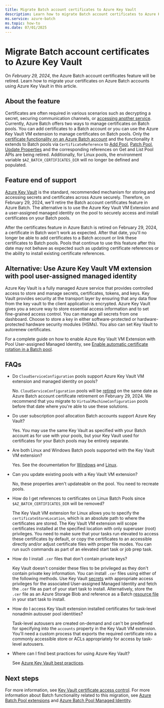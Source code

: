 ```yaml
---
title: Migrate Batch account certificates to Azure Key Vault
description: Learn how to migrate Batch account certificates to Azure Key Vault and plan for feature end of support.
ms.service: azure-batch
ms.topic: how-to
ms.date: 07/01/2025
---
```


# Migrate Batch account certificates to Azure Key Vault

On *February 29, 2024*, the Azure Batch account certificates feature will be retired. Learn how to migrate your certificates on Azure Batch accounts using Azure Key Vault in this article.

## About the feature

Certificates are often required in various scenarios such as decrypting a secret, securing communication channels, or [accessing another service](credential-access-key-vault.md). Currently, Azure Batch offers two ways to manage certificates on Batch pools. You can add certificates to a Batch account or you can use the Azure Key Vault VM extension to manage certificates on Batch pools. Only the [certificate functionality on an Azure Batch account](/rest/api/batchservice/certificate) and the functionality it extends to Batch pools via `CertificateReference` to [Add Pool](/rest/api/batchservice/pool/add#certificatereference), [Patch Pool](/rest/api/batchservice/pool/patch#certificatereference), [Update Properties](/rest/api/batchservice/pool/update-properties#certificatereference) and the corresponding references on Get and List Pool APIs are being retired. Additionally, for Linux pools, the environment variable `$AZ_BATCH_CERTIFICATES_DIR` will no longer be defined and populated.

## Feature end of support

[Azure Key Vault](/azure/key-vault/general/overview) is the standard, recommended mechanism for storing and accessing secrets and certificates across Azure securely. Therefore, on February 29, 2024, we'll retire the Batch account certificates feature in Azure Batch. The alternative is to use the Azure Key Vault VM Extension and a user-assigned managed identity on the pool to securely access and install certificates on your Batch pools.

After the certificates feature in Azure Batch is retired on February 29, 2024, a certificate in Batch won't work as expected. After that date, you'll no longer be able to add certificates to a Batch account or link these certificates to Batch pools. Pools that continue to use this feature after this date may not behave as expected such as updating certificate references or the ability to install existing certificate references.

## Alternative: Use Azure Key Vault VM extension with pool user-assigned managed identity

Azure Key Vault is a fully managed Azure service that provides controlled access to store and manage secrets, certificates, tokens, and keys. Key Vault provides security at the transport layer by ensuring that any data flow from the key vault to the client application is encrypted. Azure Key Vault gives you a secure way to store essential access information and to set fine-grained access control. You can manage all secrets from one dashboard. Choose to store a key in either software-protected or hardware-protected hardware security modules (HSMs). You also can set Key Vault to autorenew certificates.

For a complete guide on how to enable Azure Key Vault VM Extension with Pool User-assigned Managed Identity, see [Enable automatic certificate rotation in a Batch pool](automatic-certificate-rotation.md).

## FAQs

- Do `CloudServiceConfiguration` pools support Azure Key Vault VM extension and managed identity on pools?

  No. `CloudServiceConfiguration` pools will be [retired](https://azure.microsoft.com/updates/azure-batch-cloudserviceconfiguration-pools-will-be-retired-on-29-february-2024/) on the same date as Azure Batch account certificate retirement on February 29, 2024. We recommend that you migrate to `VirtualMachineConfiguration` pools before that date where you're able to use these solutions.

- Do user subscription pool allocation Batch accounts support Azure Key Vault?

  Yes. You may use the same Key Vault as specified with your Batch account as for use with your pools, but your Key Vault used for certificates for your Batch pools may be entirely separate.

- Are both Linux and Windows Batch pools supported with the Key Vault VM extension?

  Yes. See the documentation for [Windows](/azure/virtual-machines/extensions/key-vault-windows) and [Linux](/azure/virtual-machines/extensions/key-vault-linux).

- Can you update existing pools with a Key Vault VM extension?

  No, these properties aren't updateable on the pool. You need to recreate pools.

- How do I get references to certificates on Linux Batch Pools since `$AZ_BATCH_CERTIFICATES_DIR` will be removed?

  The Key Vault VM extension for Linux allows you to specify the `certificateStoreLocation`, which is an absolute path to where the certificates are stored. The Key Vault VM extension will scope certificates installed at the specified location with only superuser (root) privileges. You need to make sure that your tasks run elevated to access these certificates by default, or copy the certificates to an accessible directly and/or adjust certificate files with proper file modes. You can run such commands as part of an elevated start task or job prep task.

- How do I install `.cer` files that don't contain private keys?

  Key Vault doesn't consider these files to be privileged as they don't contain private key information. You can install `.cer` files using either of the following methods. Use Key Vault [secrets](/azure/key-vault/secrets/about-secrets) with appropriate access privileges for the associated User-assigned Managed Identity and fetch the `.cer` file as part of your start task to install. Alternatively, store the `.cer` file as an Azure Storage Blob and reference as a Batch [resource file](resource-files.md) in your start task to install.

- How do I access Key Vault extension installed certificates for task-level nonadmin autouser pool identities?

  Task-level autousers are created on-demand and can't be predefined for specifying into the `accounts` property in the Key Vault VM extension. You'll need a custom process that exports the required certificate into a commonly accessible store or ACLs appropriately for access by task-level autousers.

- Where can I find best practices for using Azure Key Vault?

  See [Azure Key Vault best practices](/azure/key-vault/general/best-practices).

## Next steps

For more information, see [Key Vault certificate access control](/azure/key-vault/certificates/certificate-access-control). For more information about Batch functionality related to this migration, see [Azure Batch Pool extensions](create-pool-extensions.md) and [Azure Batch Pool Managed Identity](managed-identity-pools.md).
